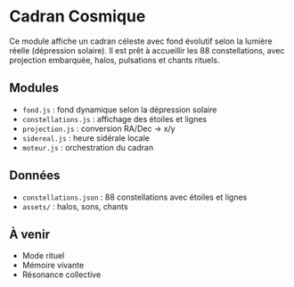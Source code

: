 # Cadran Cosmique

Ce module affiche un cadran céleste avec fond évolutif selon la lumière réelle (dépression solaire). Il est prêt à accueillir les 88 constellations, avec projection embarquée, halos, pulsations et chants rituels.

## Modules

- `fond.js` : fond dynamique selon la dépression solaire
- `constellations.js` : affichage des étoiles et lignes
- `projection.js` : conversion RA/Dec → x/y
- `sidereal.js` : heure sidérale locale
- `moteur.js` : orchestration du cadran

## Données

- `constellations.json` : 88 constellations avec étoiles et lignes
- `assets/` : halos, sons, chants

## À venir

- Mode rituel
- Mémoire vivante
- Résonance collective
